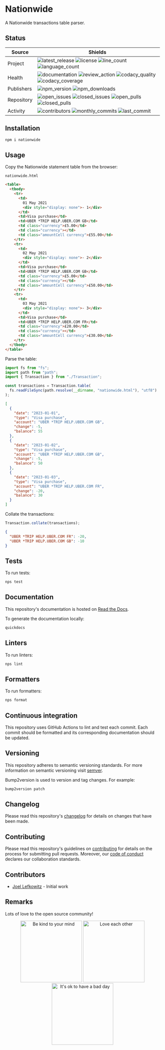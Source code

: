 # Nationwide

A Nationwide transactions table parser.

## Status

| Source     | Shields                                                                |
| ---------- | ---------------------------------------------------------------------- |
| Project    | ![latest_release] ![license] ![line_count] ![language_count]           |
| Health     | ![documentation] ![review_action] ![codacy_quality] ![codacy_coverage] |
| Publishers | ![npm_version] ![npm_downloads]                                        |
| Repository | ![open_issues] ![closed_issues] ![open_pulls] ![closed_pulls]          |
| Activity   | ![contributors] ![monthly_commits] ![last_commit]                      |

## Installation

```bash
npm i nationwide
```

## Usage

Copy the Nationwide statement table  from the browser:

`nationwide.html`

```html
<table>
  <tbody>
    <tr>
      <td>
        01 May 2021
        <div style="display: none">- 1</div>
      </td>
      <td>Visa purchase</td>
      <td>UBER *TRIP HELP.UBER.COM GB</td>
      <td class="currency">£5.00</td>
      <td class="currency"></td>
      <td class="amountCell currency">£55.00</td>
    </tr>
    <tr>
      <td>
        02 May 2021
        <div style="display: none">- 2</div>
      </td>
      <td>Visa purchase</td>
      <td>UBER *TRIP HELP.UBER.COM GB</td>
      <td class="currency">£5.00</td>
      <td class="currency"></td>
      <td class="amountCell currency">£50.00</td>
    </tr>
    <tr>
      <td>
        03 May 2021
        <div style="display: none">- 3</div>
      </td>
      <td>Visa purchase</td>
      <td>UBER *TRIP HELP.UBER.COM FR</td>
      <td class="currency">£20.00</td>
      <td class="currency"></td>
      <td class="amountCell currency">£30.00</td>
    </tr>
  </tbody>
</table>
```

Parse the table:

```ts
import fs from "fs";
import path from "path";
import { Transaction } from "./Transaction";

const transactions = Transaction.table(
  fs.readFileSync(path.resolve(__dirname, "nationwide.html"), "utf8")
);
```

```json
[
  {
    "date": "2023-01-01",
    "type": "Visa purchase",
    "account": "UBER *TRIP HELP.UBER.COM GB",
    "change": -5,
    "balance": 55
  },
  {
    "date": "2023-01-02",
    "type": "Visa purchase",
    "account": "UBER *TRIP HELP.UBER.COM GB",
    "change": -5,
    "balance": 50
  },
  {
    "date": "2023-01-03",
    "type": "Visa purchase",
    "account": "UBER *TRIP HELP.UBER.COM FR",
    "change": -20,
    "balance": 30
  }
]
```

Collate the transactions:

```ts
Transaction.collate(transactions);
```

```json
{
  "UBER *TRIP HELP.UBER.COM FR": -20,
  "UBER *TRIP HELP.UBER.COM GB": -10
}
```

## Tests

To run tests:

```bash
nps test
```

## Documentation

This repository's documentation is hosted on [Read the Docs](https://nationwide.readthedocs.io/en/latest).

To generate the documentation locally:

```bash
quickdocs
```

## Linters

To run linters:

```bash
nps lint
```

## Formatters

To run formatters:

```bash
nps format
```

## Continuous integration

This repository uses GitHub Actions to lint and test each commit. Each commit should be formatted and its corresponding documentation should be updated.

## Versioning

This repository adheres to semantic versioning standards. For more information on semantic versioning visit [semver](https://semver.org).

Bump2version is used to version and tag changes. For example:

```bash
bump2version patch
```

## Changelog

Please read this repository's [changelog](CHANGELOG.md) for details on changes that have been made.

## Contributing

Please read this repository's guidelines on [contributing](CONTRIBUTING.md) for details on the process for submitting pull requests. Moreover, our [code of conduct](CODE_OF_CONDUCT.md) declares our collaboration standards.

## Contributors

- [Joel Lefkowitz](https://github.com/joellefkowitz) - Initial work

## Remarks

Lots of love to the open source community!

<p align='center'>
    <img width=200 height=200 src='https://media.giphy.com/media/osAcIGTSyeovPq6Xph/giphy.gif' alt='Be kind to your mind' />
    <img width=200 height=200 src='https://media.giphy.com/media/KEAAbQ5clGWJwuJuZB/giphy.gif' alt='Love each other' />
    <img width=200 height=200 src='https://media.giphy.com/media/WRWykrFkxJA6JJuTvc/giphy.gif' alt="It's ok to have a bad day" />
</p>

[latest_release]: https://img.shields.io/github/v/tag/joellefkowitz/nationwide "Latest release"
[license]: https://img.shields.io/github/license/joellefkowitz/nationwide "License"
[line_count]: https://img.shields.io/tokei/lines/github/joellefkowitz/nationwide "Line count"
[language_count]: https://img.shields.io/github/languages/count/joellefkowitz/nationwide "Language count"
[documentation]: https://img.shields.io/readthedocs/nationwide "Documentation"
[review_action]: https://img.shields.io/github/actions/workflow/status/JoelLefkowitz/nationwide/review.yml "Review action"
[codacy_quality]: https://img.shields.io/codacy/grade/8fb4d0f0694748c188e083f00ae4ff9f "Codacy quality"
[codacy_coverage]: https://img.shields.io/codacy/coverage/8fb4d0f0694748c188e083f00ae4ff9f "Codacy coverage"
[npm_version]: https://img.shields.io/npm/v/nationwide "NPM Version"
[npm_downloads]: https://img.shields.io/npm/dw/nationwide "NPM Downloads"
[open_issues]: https://img.shields.io/github/issues/joellefkowitz/nationwide "Open issues"
[closed_issues]: https://img.shields.io/github/issues-closed/joellefkowitz/nationwide "Closed issues"
[open_pulls]: https://img.shields.io/github/issues-pr/joellefkowitz/nationwide "Open pull requests"
[closed_pulls]: https://img.shields.io/github/issues-pr-closed/joellefkowitz/nationwide "Closed pull requests"
[contributors]: https://img.shields.io/github/contributors/joellefkowitz/nationwide "Contributors"
[monthly_commits]: https://img.shields.io/github/commit-activity/m/joellefkowitz/nationwide "Monthly commits"
[last_commit]: https://img.shields.io/github/last-commit/joellefkowitz/nationwide "Last commit"
